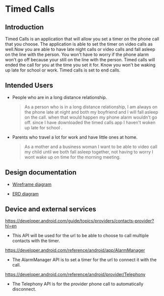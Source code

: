 # Timed Calls

## Introduction

Timed Calls is an application that will allow you set a timer on the phone call that you choose. The application is able to set the timer on video calls as well.Now you are able to have late night calls or video calls and fall asleep on the line with the person. You won't have to worry if the phone alarm won't go off because your still on the line with the person. Timed calls will ended the call for you at the time you set it for. Know you won't be waking up late for school or work. Timed calls is set to end calls.


## Intended Users
* People who are in a long distance relationship.
    
   > As a person who is in a long distance relationship, I am always on the phone late at night and both my boyfriend and I will fall asleep on the call. when that would happen my phone alarm wouldn't go off. since I have downloaded the timed calls app I haven't woken up late for school .
* Parents who travel a lot for work and have little ones at home.
    
    >As a mother and a business woman I want to be able to video call my child until we both fall asleep together, not having to worry I wont wake up on time for the morning meeting.

## Design documentation
 
* [Wireframe diagram](wireframe.md)

* [ERD diagram](erd.md)

## Device and external services 

https://developer.android.com/guide/topics/providers/contacts-provider?hl=en
* This API will be used for the url to be able to choose to call multiple contacts with the timer.

https://developer.android.com/reference/android/app/AlarmManager
* The AlarmManager API is to set a timer for the url to connect it with the call.

https://developer.android.com/reference/android/provider/Telephony
 * The Telephony API is for the provider phone call to automatically disconnect.  